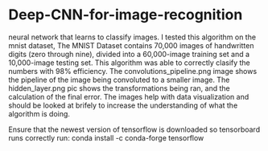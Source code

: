 # Deep-CNN-for-image-recognition
neural network that learns to classify images. I tested this algorithm on the mnist dataset, The MNIST Dataset contains 70,000 images of handwritten digits (zero through nine), divided into a 60,000-image training set and a 10,000-image testing set. This algorithm was able to correctly clasify the numbers with 98% efficiency. The convolutions_pipeline.png image shows the pipeline of the image being convoluted to a smaller image. The hidden_layer.png pic shows the transformations being ran, and the calculation of the final error. The images help with data visualization and should be looked at brifely to increase the understanding of what the algorithm is doing. 



Ensure that the newest version of tensorflow is downloaded so tensorboard runs correctly
run:  conda install -c conda-forge tensorflow
